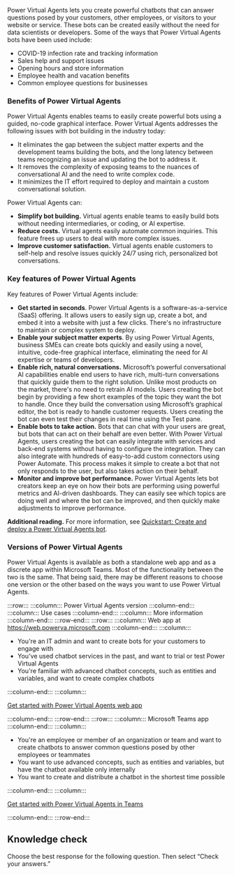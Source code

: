 Power Virtual Agents lets you create powerful chatbots that can answer questions posed by your customers, other employees, or visitors to your website or service. These bots can be created easily without the need for data scientists or developers. Some of the ways that Power Virtual Agents bots have been used include:

 *  COVID-19 infection rate and tracking information
 *  Sales help and support issues
 *  Opening hours and store information
 *  Employee health and vacation benefits
 *  Common employee questions for businesses

### Benefits of Power Virtual Agents

Power Virtual Agents enables teams to easily create powerful bots using a guided, no-code graphical interface. Power Virtual Agents addresses the following issues with bot building in the industry today:

 *  It eliminates the gap between the subject matter experts and the development teams building the bots, and the long latency between teams recognizing an issue and updating the bot to address it.
 *  It removes the complexity of exposing teams to the nuances of conversational AI and the need to write complex code.
 *  It minimizes the IT effort required to deploy and maintain a custom conversational solution.

Power Virtual Agents can:

 *  **Simplify bot building.** Virtual agents enable teams to easily build bots without needing intermediaries, or coding, or AI expertise.
 *  **Reduce costs.** Virtual agents easily automate common inquiries. This feature frees up users to deal with more complex issues.
 *  **Improve customer satisfaction.** Virtual agents enable customers to self-help and resolve issues quickly 24/7 using rich, personalized bot conversations.

### Key features of Power Virtual Agents

Key features of Power Virtual Agents include:

 *  **Get started in seconds**. Power Virtual Agents is a software-as-a-service (SaaS) offering. It allows users to easily sign up, create a bot, and embed it into a website with just a few clicks. There's no infrastructure to maintain or complex system to deploy.
 *  **Enable your subject matter experts**. By using Power Virtual Agents, business SMEs can create bots quickly and easily using a novel, intuitive, code-free graphical interface, eliminating the need for AI expertise or teams of developers.
 *  **Enable rich, natural conversations.** Microsoft’s powerful conversational AI capabilities enable end users to have rich, multi-turn conversations that quickly guide them to the right solution. Unlike most products on the market, there's no need to retrain AI models. Users creating the bot begin by providing a few short examples of the topic they want the bot to handle. Once they build the conversation using Microsoft’s graphical editor, the bot is ready to handle customer requests. Users creating the bot can even test their changes in real time using the Test pane.
 *  **Enable bots to take action.** Bots that can chat with your users are great, but bots that can act on their behalf are even better. With Power Virtual Agents, users creating the bot can easily integrate with services and back-end systems without having to configure the integration. They can also integrate with hundreds of easy-to-add custom connectors using Power Automate. This process makes it simple to create a bot that not only responds to the user, but also takes action on their behalf.
 *  **Monitor and improve bot performance.** Power Virtual Agents lets bot creators keep an eye on how their bots are performing using powerful metrics and AI-driven dashboards. They can easily see which topics are doing well and where the bot can be improved, and then quickly make adjustments to improve performance.

**Additional reading.** For more information, see [Quickstart: Create and deploy a Power Virtual Agents bot](/power-virtual-agents/fundamentals-get-started).

### Versions of Power Virtual Agents

Power Virtual Agents is available as both a standalone web app and as a discrete app within Microsoft Teams. Most of the functionality between the two is the same. That being said, there may be different reasons to choose one version or the other based on the ways you want to use Power Virtual Agents.

:::row:::
  :::column:::
    Power Virtual Agents version
  :::column-end:::
  :::column:::
    Use cases
  :::column-end:::
  :::column:::
    More information
  :::column-end:::
:::row-end:::
:::row:::
  :::column:::
    Web app at https://web.powerva.microsoft.com
  :::column-end:::
  :::column:::
    

 *  You're an IT admin and want to create bots for your customers to engage with
 *  You've used chatbot services in the past, and want to trial or test Power Virtual Agents
 *  You're familiar with advanced chatbot concepts, such as entities and variables, and want to create complex chatbots


  :::column-end:::
  :::column:::
    

[Get started with Power Virtual Agents web app](/power-virtual-agents/fundamentals-what-is-power-virtual-agents-portal)


  :::column-end:::
:::row-end:::
:::row:::
  :::column:::
    Microsoft Teams app
  :::column-end:::
  :::column:::
    

 *  You're an employee or member of an organization or team and want to create chatbots to answer common questions posed by other employees or teammates
 *  You want to use advanced concepts, such as entities and variables, but have the chatbot available only internally
 *  You want to create and distribute a chatbot in the shortest time possible


  :::column-end:::
  :::column:::
    

[Get started with Power Virtual Agents in Teams](/power-virtual-agents/teams/fundamentals-what-is-power-virtual-agents-teams)


  :::column-end:::
:::row-end:::


## Knowledge check

Choose the best response for the following question. Then select “Check your answers.”